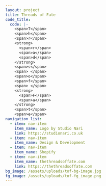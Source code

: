 ```yaml
---
layout: project
title: Threads of Fate
code_title:
  code: |-
    <span>T</span>
    <span>h</span>
    <span>r</span>
    <strong>
      <span>r</span>
      <span>a</span>
      <span>d</span>
    </strong>
    <span>s</span>
    <span> </span>
    <span>o</span>
    <span>f</span>
    <span> </span>
    <strong>
      <span>F</span>
      <span>a</span>
    </strong>
    <span>t</span>
    <span>e</span>
navigation_list:
  - item: nav-item
    item_name: Logo by Studio Nari
    link: https://studionari.co.uk
  - item: nav-item
    item_name: Design & Development
  - item: nav-item
    item_name: Shopify
  - item: nav-item
    item_name: thethreadsoffate.com
    link: https://thethreadsoffate.com
bg_image: /assets/uploads/tof-bg-image.jpg
fg_image: /assets/uploads/tof-fg_image.png
---
```

